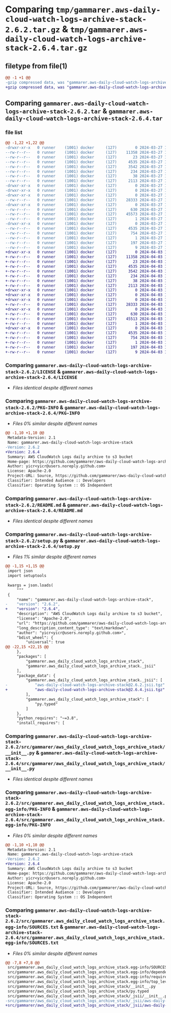 # Comparing `tmp/gammarer.aws-daily-cloud-watch-logs-archive-stack-2.6.2.tar.gz` & `tmp/gammarer.aws-daily-cloud-watch-logs-archive-stack-2.6.4.tar.gz`

## filetype from file(1)

```diff
@@ -1 +1 @@
-gzip compressed data, was "gammarer.aws-daily-cloud-watch-logs-archive-stack-2.6.2.tar", last modified: Wed Mar 27 19:13:18 2024, max compression
+gzip compressed data, was "gammarer.aws-daily-cloud-watch-logs-archive-stack-2.6.4.tar", last modified: Wed Apr  3 19:14:59 2024, max compression
```

## Comparing `gammarer.aws-daily-cloud-watch-logs-archive-stack-2.6.2.tar` & `gammarer.aws-daily-cloud-watch-logs-archive-stack-2.6.4.tar`

### file list

```diff
@@ -1,22 +1,22 @@
-drwxr-xr-x   0 runner    (1001) docker     (127)        0 2024-03-27 19:13:18.667998 gammarer.aws-daily-cloud-watch-logs-archive-stack-2.6.2/
--rw-r--r--   0 runner    (1001) docker     (127)    11358 2024-03-27 19:13:08.000000 gammarer.aws-daily-cloud-watch-logs-archive-stack-2.6.2/LICENSE
--rw-r--r--   0 runner    (1001) docker     (127)       23 2024-03-27 19:13:08.000000 gammarer.aws-daily-cloud-watch-logs-archive-stack-2.6.2/MANIFEST.in
--rw-r--r--   0 runner    (1001) docker     (127)     4535 2024-03-27 19:13:18.667998 gammarer.aws-daily-cloud-watch-logs-archive-stack-2.6.2/PKG-INFO
--rw-r--r--   0 runner    (1001) docker     (127)     3542 2024-03-27 19:13:08.000000 gammarer.aws-daily-cloud-watch-logs-archive-stack-2.6.2/README.md
--rw-r--r--   0 runner    (1001) docker     (127)      234 2024-03-27 19:13:08.000000 gammarer.aws-daily-cloud-watch-logs-archive-stack-2.6.2/pyproject.toml
--rw-r--r--   0 runner    (1001) docker     (127)       38 2024-03-27 19:13:18.667998 gammarer.aws-daily-cloud-watch-logs-archive-stack-2.6.2/setup.cfg
--rw-r--r--   0 runner    (1001) docker     (127)     2113 2024-03-27 19:13:08.000000 gammarer.aws-daily-cloud-watch-logs-archive-stack-2.6.2/setup.py
-drwxr-xr-x   0 runner    (1001) docker     (127)        0 2024-03-27 19:13:18.663998 gammarer.aws-daily-cloud-watch-logs-archive-stack-2.6.2/src/
-drwxr-xr-x   0 runner    (1001) docker     (127)        0 2024-03-27 19:13:18.663998 gammarer.aws-daily-cloud-watch-logs-archive-stack-2.6.2/src/gammarer/
-drwxr-xr-x   0 runner    (1001) docker     (127)        0 2024-03-27 19:13:18.663998 gammarer.aws-daily-cloud-watch-logs-archive-stack-2.6.2/src/gammarer/aws_daily_cloud_watch_logs_archive_stack/
--rw-r--r--   0 runner    (1001) docker     (127)    28333 2024-03-27 19:13:08.000000 gammarer.aws-daily-cloud-watch-logs-archive-stack-2.6.2/src/gammarer/aws_daily_cloud_watch_logs_archive_stack/__init__.py
-drwxr-xr-x   0 runner    (1001) docker     (127)        0 2024-03-27 19:13:18.663998 gammarer.aws-daily-cloud-watch-logs-archive-stack-2.6.2/src/gammarer/aws_daily_cloud_watch_logs_archive_stack/_jsii/
--rw-r--r--   0 runner    (1001) docker     (127)      630 2024-03-27 19:13:08.000000 gammarer.aws-daily-cloud-watch-logs-archive-stack-2.6.2/src/gammarer/aws_daily_cloud_watch_logs_archive_stack/_jsii/__init__.py
--rw-r--r--   0 runner    (1001) docker     (127)    45573 2024-03-27 19:13:08.000000 gammarer.aws-daily-cloud-watch-logs-archive-stack-2.6.2/src/gammarer/aws_daily_cloud_watch_logs_archive_stack/_jsii/aws-daily-cloud-watch-logs-archive-stack@2.6.2.jsii.tgz
--rw-r--r--   0 runner    (1001) docker     (127)        1 2024-03-27 19:13:08.000000 gammarer.aws-daily-cloud-watch-logs-archive-stack-2.6.2/src/gammarer/aws_daily_cloud_watch_logs_archive_stack/py.typed
-drwxr-xr-x   0 runner    (1001) docker     (127)        0 2024-03-27 19:13:18.663998 gammarer.aws-daily-cloud-watch-logs-archive-stack-2.6.2/src/gammarer.aws_daily_cloud_watch_logs_archive_stack.egg-info/
--rw-r--r--   0 runner    (1001) docker     (127)     4535 2024-03-27 19:13:18.000000 gammarer.aws-daily-cloud-watch-logs-archive-stack-2.6.2/src/gammarer.aws_daily_cloud_watch_logs_archive_stack.egg-info/PKG-INFO
--rw-r--r--   0 runner    (1001) docker     (127)      754 2024-03-27 19:13:18.000000 gammarer.aws-daily-cloud-watch-logs-archive-stack-2.6.2/src/gammarer.aws_daily_cloud_watch_logs_archive_stack.egg-info/SOURCES.txt
--rw-r--r--   0 runner    (1001) docker     (127)        1 2024-03-27 19:13:18.000000 gammarer.aws-daily-cloud-watch-logs-archive-stack-2.6.2/src/gammarer.aws_daily_cloud_watch_logs_archive_stack.egg-info/dependency_links.txt
--rw-r--r--   0 runner    (1001) docker     (127)      197 2024-03-27 19:13:18.000000 gammarer.aws-daily-cloud-watch-logs-archive-stack-2.6.2/src/gammarer.aws_daily_cloud_watch_logs_archive_stack.egg-info/requires.txt
--rw-r--r--   0 runner    (1001) docker     (127)        9 2024-03-27 19:13:18.000000 gammarer.aws-daily-cloud-watch-logs-archive-stack-2.6.2/src/gammarer.aws_daily_cloud_watch_logs_archive_stack.egg-info/top_level.txt
+drwxr-xr-x   0 runner    (1001) docker     (127)        0 2024-04-03 19:14:59.751969 gammarer.aws-daily-cloud-watch-logs-archive-stack-2.6.4/
+-rw-r--r--   0 runner    (1001) docker     (127)    11358 2024-04-03 19:14:48.000000 gammarer.aws-daily-cloud-watch-logs-archive-stack-2.6.4/LICENSE
+-rw-r--r--   0 runner    (1001) docker     (127)       23 2024-04-03 19:14:48.000000 gammarer.aws-daily-cloud-watch-logs-archive-stack-2.6.4/MANIFEST.in
+-rw-r--r--   0 runner    (1001) docker     (127)     4535 2024-04-03 19:14:59.751969 gammarer.aws-daily-cloud-watch-logs-archive-stack-2.6.4/PKG-INFO
+-rw-r--r--   0 runner    (1001) docker     (127)     3542 2024-04-03 19:14:48.000000 gammarer.aws-daily-cloud-watch-logs-archive-stack-2.6.4/README.md
+-rw-r--r--   0 runner    (1001) docker     (127)      234 2024-04-03 19:14:48.000000 gammarer.aws-daily-cloud-watch-logs-archive-stack-2.6.4/pyproject.toml
+-rw-r--r--   0 runner    (1001) docker     (127)       38 2024-04-03 19:14:59.751969 gammarer.aws-daily-cloud-watch-logs-archive-stack-2.6.4/setup.cfg
+-rw-r--r--   0 runner    (1001) docker     (127)     2113 2024-04-03 19:14:48.000000 gammarer.aws-daily-cloud-watch-logs-archive-stack-2.6.4/setup.py
+drwxr-xr-x   0 runner    (1001) docker     (127)        0 2024-04-03 19:14:59.747969 gammarer.aws-daily-cloud-watch-logs-archive-stack-2.6.4/src/
+drwxr-xr-x   0 runner    (1001) docker     (127)        0 2024-04-03 19:14:59.747969 gammarer.aws-daily-cloud-watch-logs-archive-stack-2.6.4/src/gammarer/
+drwxr-xr-x   0 runner    (1001) docker     (127)        0 2024-04-03 19:14:59.751969 gammarer.aws-daily-cloud-watch-logs-archive-stack-2.6.4/src/gammarer/aws_daily_cloud_watch_logs_archive_stack/
+-rw-r--r--   0 runner    (1001) docker     (127)    28333 2024-04-03 19:14:48.000000 gammarer.aws-daily-cloud-watch-logs-archive-stack-2.6.4/src/gammarer/aws_daily_cloud_watch_logs_archive_stack/__init__.py
+drwxr-xr-x   0 runner    (1001) docker     (127)        0 2024-04-03 19:14:59.751969 gammarer.aws-daily-cloud-watch-logs-archive-stack-2.6.4/src/gammarer/aws_daily_cloud_watch_logs_archive_stack/_jsii/
+-rw-r--r--   0 runner    (1001) docker     (127)      630 2024-04-03 19:14:48.000000 gammarer.aws-daily-cloud-watch-logs-archive-stack-2.6.4/src/gammarer/aws_daily_cloud_watch_logs_archive_stack/_jsii/__init__.py
+-rw-r--r--   0 runner    (1001) docker     (127)    45513 2024-04-03 19:14:48.000000 gammarer.aws-daily-cloud-watch-logs-archive-stack-2.6.4/src/gammarer/aws_daily_cloud_watch_logs_archive_stack/_jsii/aws-daily-cloud-watch-logs-archive-stack@2.6.4.jsii.tgz
+-rw-r--r--   0 runner    (1001) docker     (127)        1 2024-04-03 19:14:48.000000 gammarer.aws-daily-cloud-watch-logs-archive-stack-2.6.4/src/gammarer/aws_daily_cloud_watch_logs_archive_stack/py.typed
+drwxr-xr-x   0 runner    (1001) docker     (127)        0 2024-04-03 19:14:59.751969 gammarer.aws-daily-cloud-watch-logs-archive-stack-2.6.4/src/gammarer.aws_daily_cloud_watch_logs_archive_stack.egg-info/
+-rw-r--r--   0 runner    (1001) docker     (127)     4535 2024-04-03 19:14:59.000000 gammarer.aws-daily-cloud-watch-logs-archive-stack-2.6.4/src/gammarer.aws_daily_cloud_watch_logs_archive_stack.egg-info/PKG-INFO
+-rw-r--r--   0 runner    (1001) docker     (127)      754 2024-04-03 19:14:59.000000 gammarer.aws-daily-cloud-watch-logs-archive-stack-2.6.4/src/gammarer.aws_daily_cloud_watch_logs_archive_stack.egg-info/SOURCES.txt
+-rw-r--r--   0 runner    (1001) docker     (127)        1 2024-04-03 19:14:59.000000 gammarer.aws-daily-cloud-watch-logs-archive-stack-2.6.4/src/gammarer.aws_daily_cloud_watch_logs_archive_stack.egg-info/dependency_links.txt
+-rw-r--r--   0 runner    (1001) docker     (127)      197 2024-04-03 19:14:59.000000 gammarer.aws-daily-cloud-watch-logs-archive-stack-2.6.4/src/gammarer.aws_daily_cloud_watch_logs_archive_stack.egg-info/requires.txt
+-rw-r--r--   0 runner    (1001) docker     (127)        9 2024-04-03 19:14:59.000000 gammarer.aws-daily-cloud-watch-logs-archive-stack-2.6.4/src/gammarer.aws_daily_cloud_watch_logs_archive_stack.egg-info/top_level.txt
```

### Comparing `gammarer.aws-daily-cloud-watch-logs-archive-stack-2.6.2/LICENSE` & `gammarer.aws-daily-cloud-watch-logs-archive-stack-2.6.4/LICENSE`

 * *Files identical despite different names*

### Comparing `gammarer.aws-daily-cloud-watch-logs-archive-stack-2.6.2/PKG-INFO` & `gammarer.aws-daily-cloud-watch-logs-archive-stack-2.6.4/PKG-INFO`

 * *Files 0% similar despite different names*

```diff
@@ -1,10 +1,10 @@
 Metadata-Version: 2.1
 Name: gammarer.aws-daily-cloud-watch-logs-archive-stack
-Version: 2.6.2
+Version: 2.6.4
 Summary: AWS CloudWatch Logs daily archive to s3 bucket
 Home-page: https://github.com/gammarer/aws-daily-cloud-watch-logs-archive-stack.git
 Author: yicr<yicr@users.noreply.github.com>
 License: Apache-2.0
 Project-URL: Source, https://github.com/gammarer/aws-daily-cloud-watch-logs-archive-stack.git
 Classifier: Intended Audience :: Developers
 Classifier: Operating System :: OS Independent
```

### Comparing `gammarer.aws-daily-cloud-watch-logs-archive-stack-2.6.2/README.md` & `gammarer.aws-daily-cloud-watch-logs-archive-stack-2.6.4/README.md`

 * *Files identical despite different names*

### Comparing `gammarer.aws-daily-cloud-watch-logs-archive-stack-2.6.2/setup.py` & `gammarer.aws-daily-cloud-watch-logs-archive-stack-2.6.4/setup.py`

 * *Files 1% similar despite different names*

```diff
@@ -1,15 +1,15 @@
 import json
 import setuptools
 
 kwargs = json.loads(
     """
 {
     "name": "gammarer.aws-daily-cloud-watch-logs-archive-stack",
-    "version": "2.6.2",
+    "version": "2.6.4",
     "description": "AWS CloudWatch Logs daily archive to s3 bucket",
     "license": "Apache-2.0",
     "url": "https://github.com/gammarer/aws-daily-cloud-watch-logs-archive-stack.git",
     "long_description_content_type": "text/markdown",
     "author": "yicr<yicr@users.noreply.github.com>",
     "bdist_wheel": {
         "universal": true
@@ -22,15 +22,15 @@
     },
     "packages": [
         "gammarer.aws_daily_cloud_watch_logs_archive_stack",
         "gammarer.aws_daily_cloud_watch_logs_archive_stack._jsii"
     ],
     "package_data": {
         "gammarer.aws_daily_cloud_watch_logs_archive_stack._jsii": [
-            "aws-daily-cloud-watch-logs-archive-stack@2.6.2.jsii.tgz"
+            "aws-daily-cloud-watch-logs-archive-stack@2.6.4.jsii.tgz"
         ],
         "gammarer.aws_daily_cloud_watch_logs_archive_stack": [
             "py.typed"
         ]
     },
     "python_requires": "~=3.8",
     "install_requires": [
```

### Comparing `gammarer.aws-daily-cloud-watch-logs-archive-stack-2.6.2/src/gammarer/aws_daily_cloud_watch_logs_archive_stack/__init__.py` & `gammarer.aws-daily-cloud-watch-logs-archive-stack-2.6.4/src/gammarer/aws_daily_cloud_watch_logs_archive_stack/__init__.py`

 * *Files identical despite different names*

### Comparing `gammarer.aws-daily-cloud-watch-logs-archive-stack-2.6.2/src/gammarer.aws_daily_cloud_watch_logs_archive_stack.egg-info/PKG-INFO` & `gammarer.aws-daily-cloud-watch-logs-archive-stack-2.6.4/src/gammarer.aws_daily_cloud_watch_logs_archive_stack.egg-info/PKG-INFO`

 * *Files 0% similar despite different names*

```diff
@@ -1,10 +1,10 @@
 Metadata-Version: 2.1
 Name: gammarer.aws-daily-cloud-watch-logs-archive-stack
-Version: 2.6.2
+Version: 2.6.4
 Summary: AWS CloudWatch Logs daily archive to s3 bucket
 Home-page: https://github.com/gammarer/aws-daily-cloud-watch-logs-archive-stack.git
 Author: yicr<yicr@users.noreply.github.com>
 License: Apache-2.0
 Project-URL: Source, https://github.com/gammarer/aws-daily-cloud-watch-logs-archive-stack.git
 Classifier: Intended Audience :: Developers
 Classifier: Operating System :: OS Independent
```

### Comparing `gammarer.aws-daily-cloud-watch-logs-archive-stack-2.6.2/src/gammarer.aws_daily_cloud_watch_logs_archive_stack.egg-info/SOURCES.txt` & `gammarer.aws-daily-cloud-watch-logs-archive-stack-2.6.4/src/gammarer.aws_daily_cloud_watch_logs_archive_stack.egg-info/SOURCES.txt`

 * *Files 0% similar despite different names*

```diff
@@ -7,8 +7,8 @@
 src/gammarer.aws_daily_cloud_watch_logs_archive_stack.egg-info/SOURCES.txt
 src/gammarer.aws_daily_cloud_watch_logs_archive_stack.egg-info/dependency_links.txt
 src/gammarer.aws_daily_cloud_watch_logs_archive_stack.egg-info/requires.txt
 src/gammarer.aws_daily_cloud_watch_logs_archive_stack.egg-info/top_level.txt
 src/gammarer/aws_daily_cloud_watch_logs_archive_stack/__init__.py
 src/gammarer/aws_daily_cloud_watch_logs_archive_stack/py.typed
 src/gammarer/aws_daily_cloud_watch_logs_archive_stack/_jsii/__init__.py
-src/gammarer/aws_daily_cloud_watch_logs_archive_stack/_jsii/aws-daily-cloud-watch-logs-archive-stack@2.6.2.jsii.tgz
+src/gammarer/aws_daily_cloud_watch_logs_archive_stack/_jsii/aws-daily-cloud-watch-logs-archive-stack@2.6.4.jsii.tgz
```

